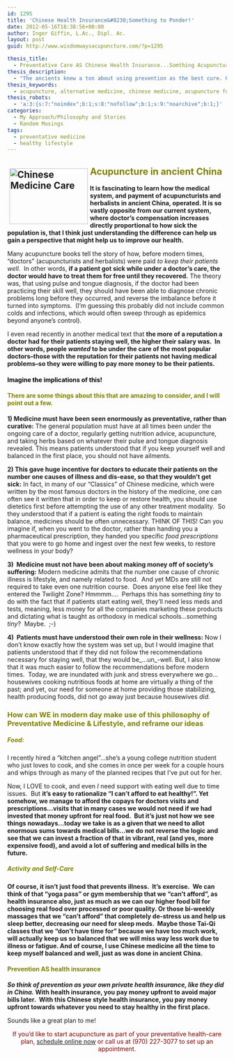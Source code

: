 ```yaml
---
id: 1295
title: 'Chinese Health Insurance&#8230;Something to Ponder!'
date: 2012-05-16T18:38:56+00:00
author: Inger Giffin, L.Ac., Dipl. Ac.
layout: post
guid: http://www.wisdomwaysacupuncture.com/?p=1295

thesis_title:
  - Preventative Care AS Chinese Health Insurance...Somthing Acupuncturists Ponder!
thesis_description:
  - "The ancients knew a ton about using prevention as the best cure. Here's some tips for how we can incorporate that philosophy in our lives as well. "
thesis_keywords:
  - acupuncture, alternative medicine, chinese medicine, acupuncture fort collins, fort collins acupuncture, alternative medicine, integrative medicine
thesis_robots:
  - 'a:3:{s:7:"noindex";b:1;s:8:"nofollow";b:1;s:9:"noarchive";b:1;}'
categories:
  - My Approach/Philosophy and Stories
  - Random Musings
tags:
  - preventative medicine
  - healthy lifestyle
---
```

<h2 style="text-align: left;">
  <img src="http://ih.constantcontact.com/fs085/1102844965003/img/110.jpg" alt="Chinese Medicine Care" width="180" height="128" align="left" border="0" hspace="5" vspace="5" /><span style="color: #808000;"><strong>Acupuncture in ancient China</strong></span>
</h2>

<p style="text-align: left;">
  <strong>It is fascinating to learn how the medical system, and payment of acupuncturists and herbalists in ancient China, operated. It is so vastly opposite from our current system, where doctor&#8217;s compensation increases directly proportional to how sick the population is, that I think just understanding the difference can help us gain a perspective that might help us to improve our health.</strong>
</p>

Many acupuncture books tell the story of how, before modern times, &#8220;doctors&#8221; (acupuncturists and herbalists) were paid _to keep their patients well_.  In other words, **if a patient got sick while under a doctor&#8217;s care, the doctor would have to treat them for free until they recovered.** The theory was, that using pulse and tongue diagnosis, if the doctor had been practicing their skill well, they should have been able to diagnose chronic problems long before they occurred, and reverse the imbalance before it turned into symptoms.  (I&#8217;m guessing this probably did not include common colds and infections, which would often sweep through as epidemics beyond anyone&#8217;s control).

I even read recently in another medical text that **the more of a reputation a doctor had for their patients staying well, the higher their salary was.  In other words, people _wanted_ to be under the care of the most popular doctors&#8211;those with the reputation for their patients not having medical problems&#8211;so they were willing to pay more money to be their patients.**

#### <span style="color: #808000;"><span style="color: #000000;">Imagine the implications of this!</span> </span>

#### <span style="color: #808000;">There are some things about this that are amazing to consider, and I will point out a few.</span>

**1) Medicine must have been seen enormously as preventative, rather than curative:** The general population must have at all times been under the ongoing care of a doctor, regularly getting nutrition advice, acupuncture, and taking herbs based on whatever their pulse and tongue diagnosis revealed. This means patients understood that if you keep yourself well and balanced in the first place, you should not have ailments.

**2) This gave huge incentive for doctors to educate their patients on the number one causes of illness and dis-ease, so that they wouldn&#8217;t get sick:** In fact, in many of our &#8220;Classics&#8221; of Chinese medicine, which were written by the most famous doctors in the history of the medicine, one can often see it written that in order to keep or restore health, you should use dietetics first before attempting the use of any other treatment modality.  So they understood that if a patient is eating the right foods to maintain balance, medicines should be often unnecessary. THINK OF THIS! Can you imagine if, when you went to the doctor, rather than handing you a pharmaceutical prescription, they handed you specific _food prescriptions_ that you were to go home and ingest over the next few weeks, to restore wellness in your body?

**3)  Medicine must not have been about making money off of society&#8217;s suffering:** Modern medicine admits that the number one cause of chronic illness is lifestyle, and namely related to food.  And yet MDs are still not required to take even one nutrition course.  Does anyone else feel like they entered the Twilight Zone? Hmmmm&#8230;.  Perhaps this has something _tiny_ to do with the fact that if patients start eating well, they&#8217;ll need less meds and tests, meaning, less money for all the companies marketing these products and dictating what is taught as orthodoxy in medical schools&#8230;something _tiny_?  Maybe.  ;-)

**4)  Patients must have understood their own role in their wellness:** Now I don&#8217;t know exactly how the system was set up, but I would imagine that patients understood that if they did not follow the recommendations necessary for staying well, that they would be_&#8230;un_-well. But, I also know that it was much easier to follow the recommendations before modern times.  Today, we are inundated with junk and stress everywhere we go&#8230;housewives cooking nutritious foods at home are virtually a thing of the past; and yet, our need for someone at home providing those stabilizing, health producing foods, did not go away just because housewives _did_.

### <span style="color: #808000;">How can WE in modern day make use of this philosophy of Preventative Medicine & Lifestyle, and reframe our ideas<br /> </span>

##### <span style="color: #808000;">Food:</span>

I recently hired a &#8220;kitchen angel&#8221;&#8230;she&#8217;s a young college nutrition student who just loves to cook, and she comes in once per week for a couple hours and whips through as many of the planned recipes that I&#8217;ve put out for her.

Now, I LOVE to cook, and even _I_ need support with eating well due to time issues.  But **it&#8217;s easy to rationalize &#8220;I can&#8217;t afford to eat healthy!&#8221;. Yet somehow, we manage to afford the copays for doctors visits and prescriptions&#8230;visits that in many cases we would not need if we had invested that money upfront for real food.  But it&#8217;s just not how we see things nowadays&#8230;today we take is as a given that we need to allot enormous sums towards medical bills&#8230;we do not reverse the logic and see that we can invest a fraction of that in vibrant, real (and yes, more expensive food), and avoid a lot of suffering and medical bills in the future.** 

##### <span style="color: #808000;"><strong>Activity and Self-Care</strong></span>

**Of course, it isn&#8217;t just food that prevents illness.  It&#8217;s exercise.  We can think of that &#8220;yoga pass&#8221; or gym membership that we &#8220;can&#8217;t afford&#8221;, as health insurance also, just as much as we can our higher food bill for choosing real food over processed or poor quality. Or those bi-weekly massages that we &#8220;can&#8217;t afford&#8221; that completely de-stress us and help us sleep better, decreasing our need for sleep meds.  Maybe those Tai-Qi classes that we &#8220;don&#8217;t have time for&#8221; because we have too much work, will actually keep us so balanced that we will miss way less work due to illness or fatigue. And of course, I use Chinese medicine all the time to keep myself balanced and well, just as was done in ancient China.**

#### <span style="color: #808000;">Prevention AS health insurance</span>

**_So think of prevention as your own private health insurance, like they did in China._ With health insurance, you pay money upfront to avoid major bills later.  With this Chinese style health insurance, you pay money upfront towards whatever you need to stay healthy in the first place.**

Sounds like a great plan to me!

<p style="text-align: center;">
  <span style="color: #800000;">If you&#8217;d like to start acupuncture as part of your preventative health-care plan, <a href="http://www.wisdomwaysacupuncture.com/acupuncture-appointment-scheduling/">schedule online now</a> or call us at (970) 227-3077 to set up an appointment.</span>
</p>